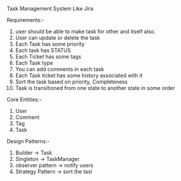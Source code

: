 Task Management System Like Jira

Requirements:-

1. user should be able to make task for other and itself also.
2. User can update or delete the task
3. Each Task has some priority
4. Each task has STATUS
5. Each Ticket has some tags
6. Each Task type
7. You can add comments in each task
8. Each Task ticket has some history associated with it
9. Sort the task based on priority, Completeness
10. Task is transitioned from one state to another state in some order

Core Entities:-

1. User
2. Comment
3. Tag
4. Task

Design Patterns:-

1. Builder -> Task
2. Singleton -> TaskManager
3. observer pattern -> notify users
4. Strategy Pattern -> sort the tasl
